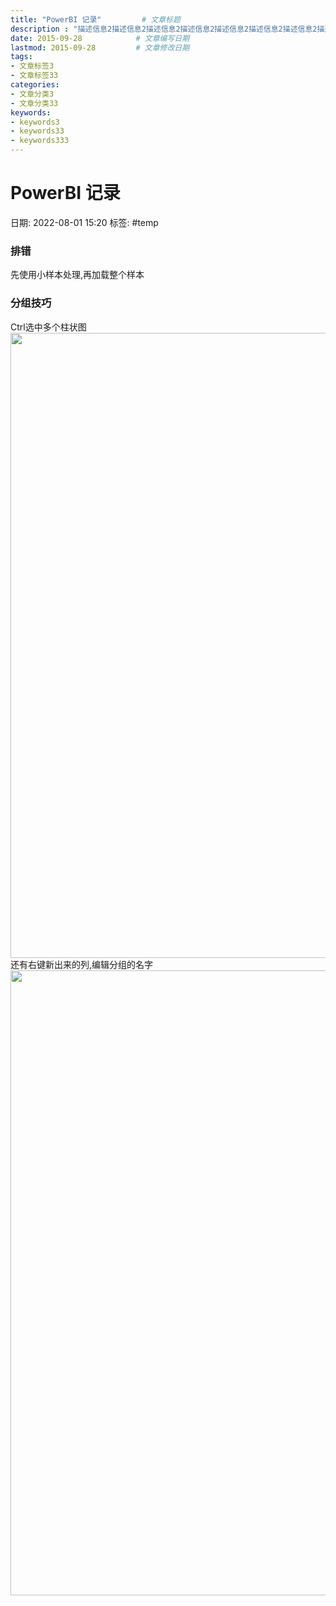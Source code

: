 ```yaml
---
title: "PowerBI 记录"			# 文章标题
description : "描述信息2描述信息2描述信息2描述信息2描述信息2描述信息2描述信息2描述信息2描述信息2描述信息2描述信息2描述信息2描述信息2描述信息2描述信息2"	# 文章描述信息
date: 2015-09-28			# 文章编写日期
lastmod: 2015-09-28			# 文章修改日期
tags:
- 文章标签3
- 文章标签33
categories:
- 文章分类3
- 文章分类33
keywords:
- keywords3
- keywords33
- keywords333
---
```

# PowerBI 记录
日期: 2022-08-01 15:20
标签:  #temp

### 排错
先使用小样本处理,再加载整个样本

### 分组技巧
Ctrl选中多个柱状图
<img src="https://cloud.g60.net/d/cloud/note/img/2022/20221212_1670835334.jpg" width = "1000px" />
还有右键新出来的列,编辑分组的名字
<img src="https://cloud.g60.net/d/cloud/note/img/2022/20221212_1670835396.jpg" width = "1000px" />


